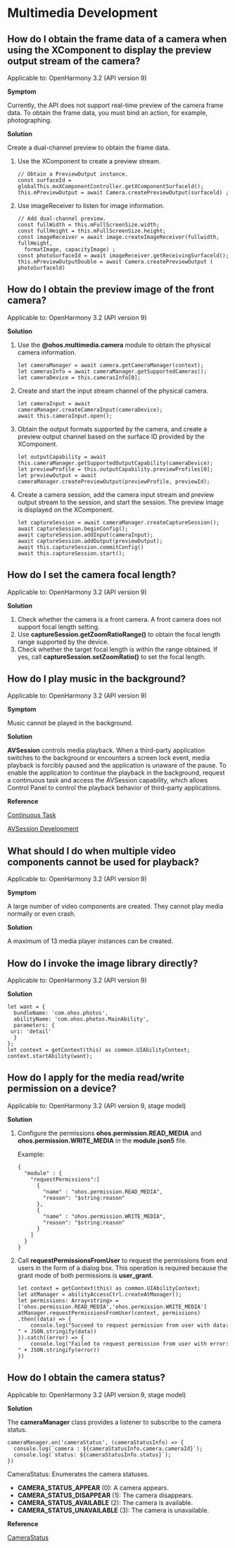 # Multimedia Development

## How do I obtain the frame data of a camera when using the XComponent to display the preview output stream of the camera?

Applicable to: OpenHarmony 3.2 (API version 9)

**Symptom**

Currently, the API does not support real-time preview of the camera frame data. To obtain the frame data, you must bind an action, for example, photographing.

**Solution**

Create a dual-channel preview to obtain the frame data.

1. Use the XComponent to create a preview stream.

    ```
    // Obtain a PreviewOutput instance.
    const surfaceId = globalThis.mxXComponentController.getXComponentSurfaceld();
    this.mPreviewOutput = await Camera.createPreviewOutput(surfaceld) ;
    ```

2. Use imageReceiver to listen for image information.

    ```
    // Add dual-channel preview.
    const fullWidth = this.mFullScreenSize.width;
    const fullHeight = this.mFullScreenSize.height;
    const imageReceiver = await image.createImageReceiver(fullwidth, fullHeight, 
      formatImage, capacityImage) ;
    const photoSurfaceId = await imageReceiver.getReceivingSurfaceld();
    this.mPreviewOutputDouble = await Camera.createPreviewOutput ( photoSurfaceld)
    ```


## How do I obtain the preview image of the front camera?

Applicable to: OpenHarmony 3.2 (API version 9)

**Solution**

1. Use the **@ohos.multimedia.camera** module to obtain the physical camera information.

    ```
    let cameraManager = await camera.getCameraManager(context);
    let camerasInfo = await cameraManager.getSupportedCameras();
    let cameraDevice = this.camerasInfo[0];
    ```

2. Create and start the input stream channel of the physical camera.

    ```
    let cameraInput = await cameraManager.createCameraInput(cameraDevice);
    await this.cameraInput.open();
    ```

3. Obtain the output formats supported by the camera, and create a preview output channel based on the surface ID provided by the XComponent.

    ```
    let outputCapability = await this.cameraManager.getSupportedOutputCapability(cameraDevice);
    let previewProfile = this.outputCapability.previewProfiles[0];
    let previewOutput = await cameraManager.createPreviewOutput(previewProfile, previewId);
    ```

4. Create a camera session, add the camera input stream and preview output stream to the session, and start the session. The preview image is displayed on the XComponent.

    ```
    let captureSession = await cameraManager.createCaptureSession();
    await captureSession.beginConfig();
    await captureSession.addInput(cameraInput);
    await captureSession.addOutput(previewOutput);
    await this.captureSession.commitConfig()
    await this.captureSession.start();
    ```


## How do I set the camera focal length?

Applicable to: OpenHarmony 3.2 (API version 9)

**Solution**

1. Check whether the camera is a front camera. A front camera does not support focal length setting.
2. Use **captureSession.getZoomRatioRange\(\)** to obtain the focal length range supported by the device.
3. Check whether the target focal length is within the range obtained. If yes, call **captureSession.setZoomRatio\(\)** to set the focal length.

## How do I play music in the background?

Applicable to: OpenHarmony 3.2 (API version 9)

**Symptom**

Music cannot be played in the background.

**Solution**

**AVSession** controls media playback. When a third-party application switches to the background or encounters a screen lock event, media playback is forcibly paused and the application is unaware of the pause. To enable the application to continue the playback in the background, request a continuous task and access the AVSession capability, which allows Control Panel to control the playback behavior of third-party applications.

**Reference**

[Continuous Task](../task-management/continuous-task.md)

[AVSession Development](../media/using-avsession-developer.md)


## What should I do when multiple video components cannot be used for playback?

Applicable to: OpenHarmony 3.2 (API version 9)

**Symptom**

A large number of video components are created. They cannot play media normally or even crash.

**Solution**

A maximum of 13 media player instances can be created.

## How do I invoke the image library directly?

Applicable to: OpenHarmony 3.2 (API version 9)

**Solution**

```
let want = {
  bundleName: 'com.ohos.photos',
  abilityName: 'com.ohos.photos.MainAbility',
  parameters: {
 uri: 'detail'
  }
};
let context = getContext(this) as common.UIAbilityContext;
context.startAbility(want);
```

## How do I apply for the media read/write permission on a device?

Applicable to: OpenHarmony 3.2 (API version 9, stage model)

**Solution**

1. Configure the permissions **ohos.permission.READ\_MEDIA** and **ohos.permission.WRITE\_MEDIA** in the **module.json5** file.

    Example:

    ```
    {
      "module" : {
        "requestPermissions":[
          {
            "name" : "ohos.permission.READ_MEDIA",
            "reason": "$string:reason"
          },
          {
            "name" : "ohos.permission.WRITE_MEDIA",
            "reason": "$string:reason"
          }
        ]
      }
    }
    ```

2. Call **requestPermissionsFromUser** to request the permissions from end users in the form of a dialog box. This operation is required because the grant mode of both permissions is **user\_grant**.

    ```
    let context = getContext(this) as common.UIAbilityContext;
    let atManager = abilityAccessCtrl.createAtManager();
    let permissions: Array<string> = ['ohos.permission.READ_MEDIA','ohos.permission.WRITE_MEDIA']
    atManager.requestPermissionsFromUser(context, permissions)
    .then((data) => {
        console.log("Succeed to request permission from user with data: " + JSON.stringify(data))
    }).catch((error) => {
        console.log("Failed to request permission from user with error: " + JSON.stringify(error))
    })
    ```

## How do I obtain the camera status?

Applicable to: OpenHarmony 3.2 (API version 9, stage model)

**Solution**

The **cameraManager** class provides a listener to subscribe to the camera status.

```
cameraManager.on('cameraStatus', (cameraStatusInfo) => {
  console.log(`camera : ${cameraStatusInfo.camera.cameraId}`);
  console.log(`status: ${cameraStatusInfo.status}`);
})
```
CameraStatus: Enumerates the camera statuses.

- **CAMERA_STATUS_APPEAR** (0): A camera appears.
- **CAMERA_STATUS_DISAPPEAR** (1): The camera disappears.
- **CAMERA_STATUS_AVAILABLE** (2): The camera is available.
- **CAMERA_STATUS_UNAVAILABLE** (3): The camera is unavailable.

**Reference**

[CameraStatus](../reference/apis/js-apis-camera.md#oncamerastatus)
